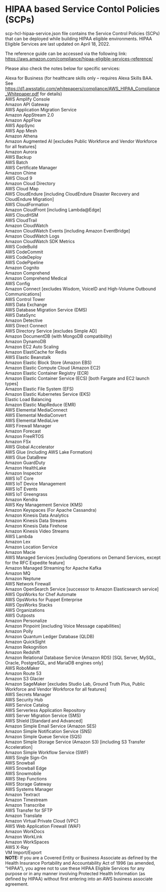 # HIPAA based Service Contol Policies (SCPs)

scp-hcl-hipaa-service.json file contains the Service Control Policies (SCPs) that can be deployed while building HIPAA eligible environments.
HIPAA Eligible Services are last updated on April 18, 2022.

The reference guide can be accessed via the following link: https://aws.amazon.com/compliance/hipaa-eligible-services-reference/

Please also check the notes below for specific services:

Alexa for Business (for healthcare skills only – requires Alexa Skills BAA. See https://d1.awsstatic.com/whitepapers/compliance/AWS_HIPAA_Compliance_Whitepaper.pdf for details)\
AWS Amplify Console\
Amazon API Gateway\
AWS Application Migration Service\
Amazon AppStream 2.0\
Amazon AppFlow\
AWS AppSync\
AWS App Mesh\
Amazon Athena\
Amazon Augmented AI [excludes Public Workforce and Vendor Workforce for all features]\
Amazon Aurora\
AWS Backup\
AWS Batch\
AWS Certificate Manager\
Amazon Chime\
AWS Cloud 9\
Amazon Cloud Directory\
AWS Cloud Map\
AWS CloudEndure [including CloudEndure Disaster Recovery and CloudEndure Migration]\
AWS CloudFormation\
Amazon CloudFront [including Lambda@Edge]\
AWS CloudHSM\
AWS CloudTrail\
Amazon CloudWatch\
Amazon CloudWatch Events [including Amazon EventBridge]\
Amazon CloudWatch Logs\
Amazon CloudWatch SDK Metrics\
AWS CodeBuild\
AWS CodeCommit\
AWS CodeDeploy\
AWS CodePipeline\
Amazon Cognito\
Amazon Comprehend\
Amazon Comprehend Medical\
AWS Config\
Amazon Connect [excludes Wisdom, VoiceID and High-Volume Outbound Communications]\
AWS Control Tower\
AWS Data Exchange\
AWS Database Migration Service (DMS)\
AWS DataSync\
Amazon Detective\
AWS Direct Connect\
AWS Directory Service [excludes Simple AD]\
Amazon DocumentDB (with MongoDB compatibility)\
Amazon DynamoDB\
Amazon EC2 Auto Scaling\
Amazon ElastiCache for Redis\
AWS Elastic Beanstalk\
Amazon Elastic Block Store (Amazon EBS)\
Amazon Elastic Compute Cloud (Amazon EC2)\
Amazon Elastic Container Registry (ECR)\
Amazon Elastic Container Service (ECS) [both Fargate and EC2 launch types]\
Amazon Elastic File System (EFS)\
Amazon Elastic Kubernetes Service (EKS)\
Elastic Load Balancing\
Amazon Elastic MapReduce (EMR)\
AWS Elemental MediaConnect\
AWS Elemental MediaConvert\
AWS Elemental MediaLive\
AWS Firewall Manager\
Amazon Forecast\
Amazon FreeRTOS\
Amazon FSx\
AWS Global Accelerator\
AWS Glue (including AWS Lake Formation)\
AWS Glue DataBrew\
Amazon GuardDuty\
Amazon HealthLake\
Amazon Inspector\
AWS IoT Core\
AWS IoT Device Management\
AWS IoT Events\
AWS IoT Greengrass\
Amazon Kendra\
AWS Key Management Service (KMS)\
Amazon Keyspaces (For Apache Cassandra)\
Amazon Kinesis Data Analytics\
Amazon Kinesis Data Streams\
Amazon Kinesis Data Firehose\
Amazon Kinesis Video Streams\
AWS Lambda\
Amazon Lex\
Amazon Location Service\
Amazon Macie\
AWS Managed Services [excluding Operations on Demand Services, except for the RFC Expedite feature]\
Amazon Managed Streaming for Apache Kafka\
Amazon MQ\
Amazon Neptune\
AWS Network Firewall\
Amazon OpenSearch Service  [successor to Amazon Elasticsearch service]\
AWS OpsWorks for Chef Automate\
AWS OpsWorks for Puppet Enterprise\
AWS OpsWorks Stacks\
AWS Organizations\
AWS Outposts\
Amazon Personalize\
Amazon Pinpoint [excluding Voice Message capabilities]\
Amazon Polly\
Amazon Quantum Ledger Database (QLDB)\
Amazon QuickSight\
Amazon Rekognition\
Amazon Redshift\
Amazon Relational Database Service (Amazon RDS) [SQL Server, MySQL, Oracle, PostgreSQL, and MariaDB engines only]\
AWS RoboMaker\
Amazon Route 53\
Amazon S3 Glacier\
Amazon SageMaker [excludes Studio Lab, Ground Truth Plus, Public Workforce and Vendor Workforce for all features]\
AWS Secrets Manager\
AWS Security Hub\
AWS Service Catalog\
AWS Serverless Application Repository\
AWS Server Migration Service (SMS)\
AWS Shield [Standard and Advanced]\
Amazon Simple Email Service (Amazon SES)\
Amazon Simple Notification Service (SNS)\
Amazon Simple Queue Service (SQS)\
Amazon Simple Storage Service (Amazon S3) [including S3 Transfer Acceleration]\
Amazon Simple Workflow Service (SWF)\
AWS Single Sign-On\
AWS Snowball\
AWS Snowball Edge\
AWS Snowmobile\
AWS Step Functions\
AWS Storage Gateway\
AWS Systems Manager\
Amazon Textract\
Amazon Timestream\
Amazon Transcribe\
AWS Transfer for SFTP\
Amazon Translate\
Amazon Virtual Private Cloud (VPC)\
AWS Web Application Firewall (WAF)\
Amazon WorkDocs\
Amazon WorkLink\
Amazon WorkSpaces\
AWS X-Ray\
VM Import/Export\
**NOTE:** If you are a Covered Entity or Business Associate as defined by the Health Insurance Portability and Accountability Act of 1996 (as amended, “HIPAA”), you agree not to use these HIPAA Eligible Services for any purpose or in any manner involving Protected Health Information (as defined by HIPAA) without first entering into an AWS business associate agreement.
